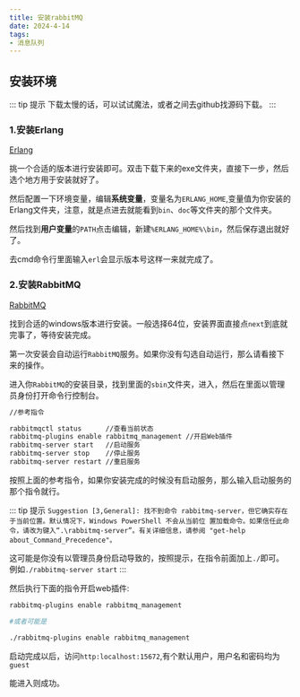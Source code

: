 ```yaml
---
title: 安装rabbitMQ
date: 2024-4-14
tags:
- 消息队列
---
```


## 安装环境

::: tip 提示
下载太慢的话，可以试试魔法，或者之间去github找源码下载。
:::

### 1.安装Erlang 

[Erlang](https://www.erlang.org/downloads)

挑一个合适的版本进行安装即可。双击下载下来的exe文件夹，直接下一步，然后选个地方用于安装就好了。

然后配置一下环境变量，编辑**系统变量**，变量名为`ERLANG_HOME`,变量值为你安装的Erlang文件夹，注意，就是点进去就能看到`bin`、`doc`等文件夹的那个文件夹。

然后找到**用户变量**的`PATH`点击编辑，新建`%ERLANG_HOME%\bin`，然后保存退出就好了。

去cmd命令行里面输入`erl`会显示版本号这样一来就完成了。

### 2.安装RabbitMQ

[RabbitMQ](https://www.rabbitmq.com/docs/download)

找到合适的windows版本进行安装。一般选择64位，安装界面直接点`next`到底就完事了，等待安装完成。

第一次安装会自动运行`RabbitMQ`服务。如果你没有勾选自动运行，那么请看接下来的操作。

进入你`RabbitMQ`的安装目录，找到里面的`sbin`文件夹，进入，然后在里面以管理员身份打开命令行控制台。

```sh
//参考指令

rabbitmqctl status	    //查看当前状态
rabbitmq-plugins enable rabbitmq_management	//开启Web插件
rabbitmq-server start	//启动服务
rabbitmq-server stop	//停止服务
rabbitmq-server restart	//重启服务
```

按照上面的参考指令，如果你安装完成的时候没有启动服务，那么输入启动服务的那个指令就行。

::: tip 提示
`Suggestion [3,General]: 找不到命令 rabbitmq-server，但它确实存在于当前位置。默认情况下，Windows PowerShell 不会从当前位 置加载命令。如果信任此命令，请改为键入“.\rabbitmq-server”。有关详细信息，请参阅 "get-help about_Command_Precedence"。`

这可能是你没有以管理员身份启动导致的，按照提示，在指令前面加上`./`即可。例如`./rabbitmq-server start`
:::

然后执行下面的指令开启web插件:

```sh
rabbitmq-plugins enable rabbitmq_management

#或者可能是

./rabbitmq-plugins enable rabbitmq_management
```

启动完成以后，访问`http:localhost:15672`,有个默认用户，用户名和密码均为`guest`

能进入则成功。

